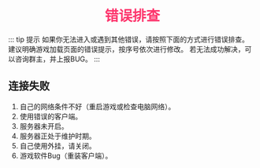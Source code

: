 # <div align="center"><font color=#FD366D>错误排查</font></div>
::: tip 提示
如果你无法进入或遇到其他错误，请按照下面的方式进行错误排查。
建议明确游戏加载页面的错误提示，按序号依次进行修改。
若无法成功解决，可以咨询群主，并上报BUG。
:::
## 连接失败
1. 自己的网络条件不好（重启游戏或检查电脑网络）。
1. 使用错误的客户端。
2. 服务器未开启。
4. 服务器正处于维护时期。
5. 自己使用外挂，请关闭。
6. 游戏软件Bug（重装客户端）。